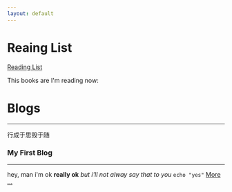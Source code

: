 ```yaml
---
layout: default
---
```


# Reaing List

[Reading List](./reading-list.html)

This books are I'm reading now:

**[]()**

# Blogs
---



行成于思毁于随

### My First Blog
---

hey, man
i'm ok
**really ok**
_but i'll not alway say that to you_
`echo "yes"`
[More ...](./_posts/2018-09-06_test-post.html)

